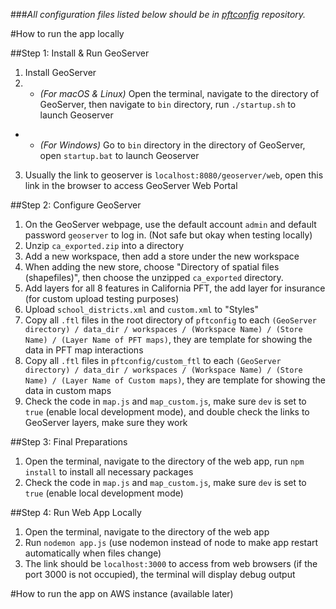 ###*All configuration files listed below should be in [pftconfig](https://github.com/kaiyuanh2/pftappconfig) repository.*

#How to run the app locally

##Step 1: Install & Run GeoServer
1. Install GeoServer
2. - *(For macOS & Linux)* Open the terminal, navigate to the directory of GeoServer, then navigate to `bin` directory, run `./startup.sh` to launch Geoserver
 - - *(For Windows)* Go to `bin` directory in the directory of GeoServer, open `startup.bat` to launch Geoserver
3. Usually the link to geoserver is `localhost:8080/geoserver/web`, open this link in the browser to access GeoServer Web Portal

##Step 2: Configure GeoServer
1. On the GeoServer webpage, use the default account `admin` and default password `geoserver` to log in. (Not safe but okay when testing locally)
2. Unzip `ca_exported.zip` into a directory
3. Add a new workspace, then add a store under the new workspace
4. When adding the new store, choose "Directory of spatial files (shapefiles)", then choose the unzipped `ca_exported` directory.
5. Add layers for all 8 features in California PFT, the add layer for insurance (for custom upload testing purposes)
6. Upload `school_districts.xml` and `custom.xml` to "Styles"
7. Copy all `.ftl` files in the root directory of `pftconfig` to each `(GeoServer directory) / data_dir / workspaces / (Workspace Name) / (Store Name) / (Layer Name of PFT maps)`, they are template for showing the data in PFT map interactions
8. Copy all `.ftl` files in `pftconfig/custom_ftl` to each `(GeoServer directory) / data_dir / workspaces / (Workspace Name) / (Store Name) / (Layer Name of Custom maps)`, they are template for showing the data in custom maps
9. Check the code in `map.js` and `map_custom.js`, make sure `dev` is set to `true` (enable local development mode), and double check the links to GeoServer layers, make sure they work

##Step 3: Final Preparations
1. Open the terminal, navigate to the directory of the web app, run `npm install` to install all necessary packages
2. Check the code in `map.js` and `map_custom.js`, make sure `dev` is set to `true` (enable local development mode)

##Step 4: Run Web App Locally
1. Open the terminal, navigate to the directory of the web app
2. Run `nodemon app.js` (use nodemon instead of node to make app restart automatically when files change)
3. The link should be `localhost:3000` to access from web browsers (if the port 3000 is not occupied), the terminal will display debug output

#How to run the app on AWS instance (available later)
